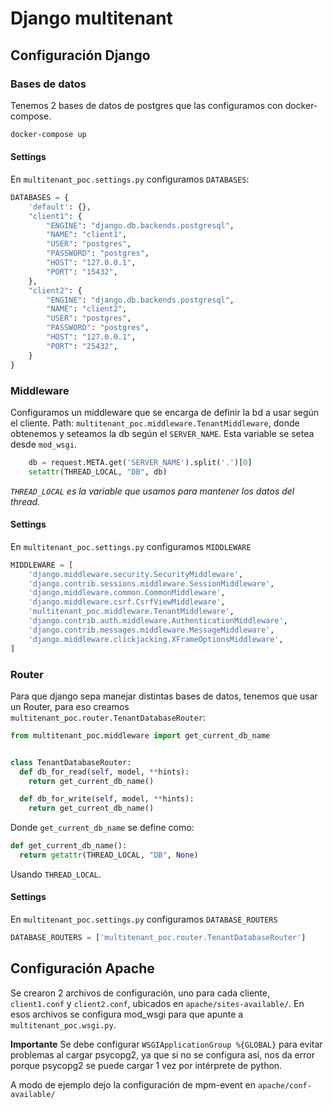 # Django multitenant

## Configuración Django

### Bases de datos
Tenemos 2 bases de datos de postgres que las configuramos con docker-compose.
```bash
docker-compose up
```

#### Settings
En `multitenant_poc.settings.py` configuramos `DATABASES`:
```python
DATABASES = {
    'default': {},
    "client1": {
        "ENGINE": "django.db.backends.postgresql",
        "NAME": "client1",
        "USER": "postgres",
        "PASSWORD": "postgres",
        "HOST": "127.0.0.1",
        "PORT": "15432",
    },
    "client2": {
        "ENGINE": "django.db.backends.postgresql",
        "NAME": "client2",
        "USER": "postgres",
        "PASSWORD": "postgres",
        "HOST": "127.0.0.1",
        "PORT": "25432",
    }
}
```

### Middleware
Configuramos un middleware que se encarga de definir la bd a usar según el cliente. Path: `multitenant_poc.middleware.TenantMiddleware`, donde obtenemos y seteamos la db según el `SERVER_NAME`. Esta variable se setea desde `mod_wsgi`.
```python
    db = request.META.get('SERVER_NAME').split('.')[0]
    setattr(THREAD_LOCAL, "DB", db)
```
*`THREAD_LOCAL` es la variable que usamos para mantener los datos del thread.*

#### Settings
En `multitenant_poc.settings.py` configuramos `MIDDLEWARE`
```python
MIDDLEWARE = [
    'django.middleware.security.SecurityMiddleware',
    'django.contrib.sessions.middleware.SessionMiddleware',
    'django.middleware.common.CommonMiddleware',
    'django.middleware.csrf.CsrfViewMiddleware',
    'multitenant_poc.middleware.TenantMiddleware',
    'django.contrib.auth.middleware.AuthenticationMiddleware',
    'django.contrib.messages.middleware.MessageMiddleware',
    'django.middleware.clickjacking.XFrameOptionsMiddleware',
]
```

### Router
Para que django sepa manejar distintas bases de datos, tenemos que usar un Router, para eso creamos `multitenant_poc.router.TenantDatabaseRouter`:

```python
from multitenant_poc.middleware import get_current_db_name


class TenantDatabaseRouter:
  def db_for_read(self, model, **hints):
    return get_current_db_name()

  def db_for_write(self, model, **hints):
    return get_current_db_name()
```
Donde `get_current_db_name` se define como:

```python
def get_current_db_name():
  return getattr(THREAD_LOCAL, "DB", None)
```
Usando `THREAD_LOCAL`.

#### Settings
En `multitenant_poc.settings.py` configuramos `DATABASE_ROUTERS`

```python
DATABASE_ROUTERS = ['multitenant_poc.router.TenantDatabaseRouter']
```

## Configuración Apache
Se crearon 2 archivos de configuración, uno para cada cliente, `client1.conf` y `client2.conf`, ubicados en `apache/sites-available/`.
En esos archivos se configura mod_wsgi para que apunte a `multitenant_poc.wsgi.py`.

**Importante** Se debe configurar `WSGIApplicationGroup %{GLOBAL}` para evitar problemas al cargar psycopg2, ya que si no se configura así, nos da error porque psycopg2 se puede cargar 1 vez por intérprete de python.

A modo de ejemplo dejo la configuración de mpm-event en `apache/conf-available/`